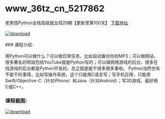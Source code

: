 # www_36tz_cn_5217862
老男孩Python全栈高级就业班29期【更新至第100天】
[下载地址](http://www.36tz.cn/article/5217862 "下载地址")
<br/></br>[![download](http://36tz.cn/muke_img/2021_01_1-96-300x227.png "下载地址")](http://www.36tz.cn/article/5217862 "下载地址")
<br/></br>### 课程介绍:<br/></br>用Python可以做什么？可以做日常任务，比如自动备份你的MP3；可以做网站，很多著名的网站包括YouTube就是Python写的；可以做网络游戏的后台，很多在线游戏的后台都是Python开发的。总之就是能干很多很多事啦。
Python当然也有不能干的事情，比如写操作系统，这个只能用C语言写；写手机应用，只能用Swift/Objective-C（针对iPhone）和Java（针对Android）；写3D游戏，最好用C或C++。

### 课程截图:
[![download](http://36tz.cn/muke_img/2021_01_2-114.png "下载地址")](http://www.36tz.cn/article/5217862 "下载地址")
